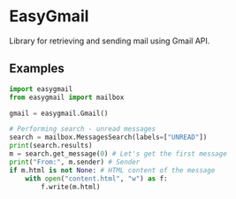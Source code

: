 # EasyGmail

Library for retrieving and sending mail using Gmail API.

## Examples

```python
import easygmail
from easygmail import mailbox

gmail = easygmail.Gmail()

# Performing search - unread messages
search = mailbox.MessagesSearch(labels=["UNREAD"])
print(search.results)
m = search.get_message(0) # Let's get the first message
print("From:", m.sender) # Sender
if m.html is not None: # HTML content of the message
    with open("content.html", "w") as f:
        f.write(m.html)
```

